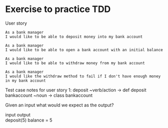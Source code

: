 # Exercise to practice TDD

User story
```
As a bank manager
I would like to be able to deposit money into my bank account

As a bank manager
I would like to be able to open a bank account with an initial balance

As a bank manager
I would like to be able to withdraw money from my bank account

As a bank manager
I would like the withdraw method to fail if I don't have enough money in my bank account
```

Test case notes for user story 1:
deposit ~verb/action -> def deposit
bankaccount ~noun -> class bankaccount

Given an input what would we expect as the output?

input       output  
deposit(5)  balance = 5
